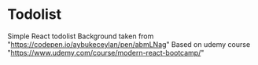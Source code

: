 # Todolist
Simple React todolist
Background taken from "https://codepen.io/aybukeceylan/pen/abmLNag"
Based on udemy course "https://www.udemy.com/course/modern-react-bootcamp/"

